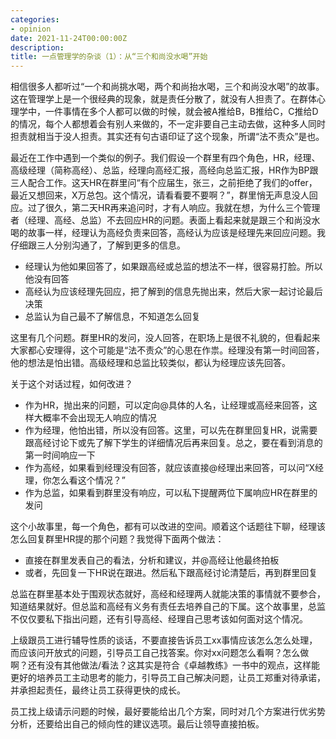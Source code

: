 ```yaml
---
categories:
- opinion
date: 2021-11-24T00:00:00Z
description: 
title: 一点管理学的杂谈（1）：从“三个和尚没水喝”开始
---
```


相信很多人都听过“一个和尚挑水喝，两个和尚抬水喝，三个和尚没水喝”的故事。这在管理学上是一个很经典的现象，就是责任分散了，就没有人担责了。在群体心理学中，一件事情在多个人都可以做的时候，就会被A推给B，B推给C，C推给D的情况，每个人都想着会有别人来做的，不一定非要自己主动去做，这种多人同时担责就相当于没人担责。其实还有句古语印证了这个现象，所谓“法不责众”是也。

最近在工作中遇到一个类似的例子。我们假设一个群里有四个角色，HR，经理、高级经理（简称高经）、总监，经理向高经汇报，高经向总监汇报，HR作为BP跟三人配合工作。这天HR在群里问“有个应届生，张三，之前拒绝了我们的offer，最近又想回来，X万总包。这个情况，请看看要不要啊？”，群里悄无声息没人回应。过了很久，第二天HR再来追问时，才有人响应。我就在想，为什么三个管理者（经理、高经、总监）不去回应HR的问题。表面上看起来就是跟三个和尚没水喝的故事一样，经理认为高经负责来回答，高经认为应该是经理先来回应问题。我仔细跟三人分别沟通了，了解到更多的信息。
     
- 经理认为他如果回答了，如果跟高经或总监的想法不一样，很容易打脸。所以他没有回答
- 高经认为应该经理先回应，把了解到的信息先抛出来，然后大家一起讨论最后决策
- 总监认为自己最不了解信息，不知道怎么回复

这里有几个问题。群里HR的发问，没人回答，在职场上是很不礼貌的，但看起来大家都心安理得，这个可能是“法不责众”的心思在作祟。经理没有第一时间回答，他的想法是怕出错。高级经理和总监比较类似，都认为经理应该先回答。

关于这个对话过程，如何改进？

- 作为HR，抛出来的问题，可以定向@具体的人名，让经理或高经来回答，这样大概率不会出现无人响应的情况
- 作为经理，他怕出错，所以没有回答。这里，可以先在群里回复HR，说需要跟高经讨论下或先了解下学生的详细情况后再来回复。总之，要在看到消息的第一时间响应一下
- 作为高经，如果看到经理没有回答，就应该直接@经理出来回答，可以问“X经理，你怎么看这个情况？”
- 作为总监，如果看到群里没有响应，可以私下提醒两位下属响应HR在群里的发问

这个小故事里，每一个角色，都有可以改进的空间。顺着这个话题往下聊，经理该怎么回复群里HR提的那个问题？我觉得下面两个做法：

- 直接在群里发表自己的看法，分析和建议，并@高经让他最终拍板
- 或者，先回复一下HR说在跟进。然后私下跟高经讨论清楚后，再到群里回复

总监在群里基本处于围观状态就好，高经和经理两人就能决策的事情就不要参合，知道结果就好。但总监和高经有义务有责任去培养自己的下属。这个故事里，总监不仅仅要私下指出问题，还有引导高经、经理自己思考该如何面对这个情况。

上级跟员工进行辅导性质的谈话，不要直接告诉员工xx事情应该怎么怎么处理，而应该问开放式的问题，引导员工自己找答案。你对xx问题怎么看啊？怎么做啊？还有没有其他做法/看法？这其实是符合《卓越教练》一书中的观点，这样能更好的培养员工主动思考的能力，引导员工自己解决问题，让员工郑重对待承诺，并承担起责任，最终让员工获得更快的成长。

员工找上级请示问题的时候，最好要能给出几个方案，同时对几个方案进行优劣势分析，还要给出自己的倾向性的建议选项。最后让领导直接拍板。